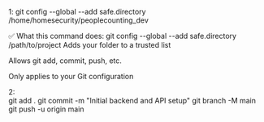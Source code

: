 1: 
git config --global --add safe.directory /home/homesecurity/peoplecounting_dev


✅ What this command does: 
git config --global --add safe.directory /path/to/project
Adds your folder to a trusted list

Allows git add, commit, push, etc.

Only applies to your Git configuration


2:  
git add .
git commit -m "Initial backend and API setup"
git branch -M main
git push -u origin main
